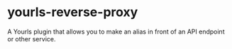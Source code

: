 # yourls-reverse-proxy
A Yourls plugin that allows you to make an alias in front of an API endpoint or other service.
